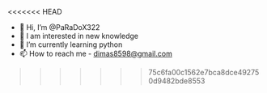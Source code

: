 <<<<<<< HEAD
- 👋 Hi, I’m @PaRaDoX322
- 👀 I am interested in new knowledge
- 🌱 I’m currently learning python
- 📫 How to reach me - dimas8598@gmail.com
>>>>>>> 75c6fa00c1562e7bca8dce492750d9482bde8553
